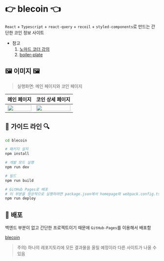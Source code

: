 # 👉 blecoin 👈
`React` + `Typescript` + `react-query` + `recoil` + `styled-components`로 만드는 간단한 코인 정보 사이트

+ 참고
  1. [노마드 코더 강의](https://nomadcoders.co/react-masterclass)
  2. [boiler-plate](https://github.com/1-blue/boiler-plate-react-typescript)

## 🖼️ 이미지 🖼️
> 실행화면: 메인 페이지와 코인 페이지

|메인 페이지|코인 상세 페이지|
|:-:|:-:|
|<img src="https://user-images.githubusercontent.com/63289318/155279643-082c6cb5-f8ab-4179-b539-4fcc4d71af3e.jpg" width="100%" />|<img src="https://user-images.githubusercontent.com/63289318/155076646-92f8518e-9284-402d-a65c-6f8a3123cc36.jpg" width="100%" />|

## 🔎 가이드 라인 🔍
```bash
cd blecoin

# 패키지 설치
npm install

# 개발 모드 실행
npm run dev

# 빌드
npm run build

# GitHub Pages로 배포
# 이 부분을 정상적으로 실행하려면 package.json에서 homepage와 webpack.config.ts의 PUBLIC_URL에 대한 환경변수값을 알맞게 변경시켜줘야함
npm run deploy
```

## 🚀 배포
백엔드 부분이 없고 간단한 프로젝트이기 때문에 `GitHub-Pages`를 이용해서 배포함

[blecoin](https://1-blue.github.io/react-clone-project/)

> 주의) 하나의 레포지토리에 모든 결과물을 올릴 예정이라 다른 사이트가 나올 수 있음